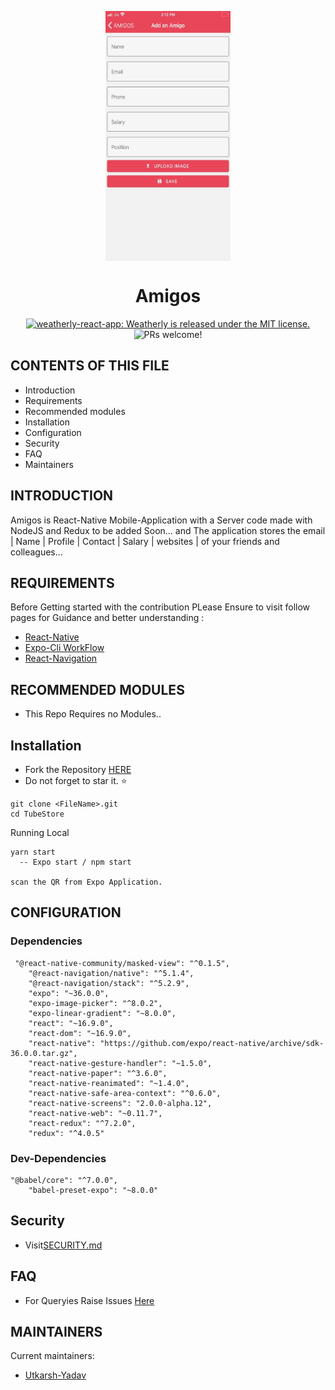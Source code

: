 <p align="center">
  <a>
  <img align="center" src="https://github.com/Uyadav207/Amigos/blob/master/assets/screen.jpeg" height="400" width="200"/>  
  </a>
</p>
<h1 align="center">
  Amigos 
</h1>

<p align="center">
  <a href="https://github.com/Uyadav207/weatherly/blob/master/LICENSE">
    <img src="https://img.shields.io/badge/license-MIT-blue.svg" alt="weatherly-react-app: Weatherly is released under the MIT license." />
  </a>
  <img src="https://img.shields.io/badge/PRs-welcome-brightgreen.svg" alt="PRs welcome!" />
</p>

CONTENTS OF THIS FILE
---------------------

 * Introduction
 * Requirements
 * Recommended modules
 * Installation
 * Configuration
 * Security
 * FAQ
 * Maintainers
 
INTRODUCTION
------------

Amigos is React-Native Mobile-Application with a Server code made with NodeJS and Redux to be added Soon... and The application stores the email | Name | Profile | Contact | Salary | websites | of your friends and colleagues...  
   
REQUIREMENTS
------------
Before Getting started with the contribution PLease Ensure to visit follow pages for Guidance and better understanding :

- [React-Native](https://reactnative.dev/)
- [Expo-Cli WorkFlow](https://docs.expo.io/workflow/expo-cli/)
- [React-Navigation](https://reactnavigation.org/docs/getting-started) 

RECOMMENDED MODULES
-------------------

 * This Repo Requires no Modules..
   
Installation
------------

- Fork the Repository [HERE](https://github.com/Uyadav207/TubeStore)
- Do not forget to star it. ⭐

```
git clone <FileName>.git 
cd TubeStore
```
Running Local

```
yarn start
  -- Expo start / npm start

scan the QR from Expo Application.
```
   
CONFIGURATION
-------------
### Dependencies

```
 "@react-native-community/masked-view": "^0.1.5",
    "@react-navigation/native": "^5.1.4",
    "@react-navigation/stack": "^5.2.9",
    "expo": "~36.0.0",
    "expo-image-picker": "^8.0.2",
    "expo-linear-gradient": "~8.0.0",
    "react": "~16.9.0",
    "react-dom": "~16.9.0",
    "react-native": "https://github.com/expo/react-native/archive/sdk-36.0.0.tar.gz",
    "react-native-gesture-handler": "~1.5.0",
    "react-native-paper": "^3.6.0",
    "react-native-reanimated": "~1.4.0",
    "react-native-safe-area-context": "^0.6.0",
    "react-native-screens": "2.0.0-alpha.12",
    "react-native-web": "~0.11.7",
    "react-redux": "^7.2.0",
    "redux": "^4.0.5"
```
### Dev-Dependencies

```
"@babel/core": "^7.0.0",
    "babel-preset-expo": "~8.0.0"
```

Security
---------

- Visit[SECURITY.md](https://github.com/Uyadav207/Amigos/blob/master/SECURITY.md)

FAQ
---

- For Queryies Raise Issues [Here](https://github.com/Uyadav207/Amigos/issues)
   
   
MAINTAINERS
-----------

Current maintainers:

 * [Utkarsh-Yadav](https://github.com/Uyadav207)
